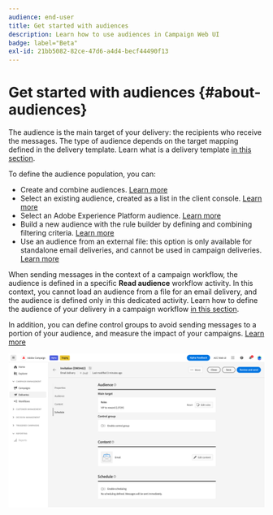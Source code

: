 ```yaml
---
audience: end-user
title: Get started with audiences
description: Learn how to use audiences in Campaign Web UI
badge: label="Beta" 
exl-id: 21bb5082-82ce-47d6-a4d4-becf44490f13
---
```


# Get started with audiences {#about-audiences}

<!--
Audience only created for the delivery, not available later-->


<!--
Three ways:
* existing audience

Campaign or AEP Audiences

* create new on the fly

query like AEP segment builder (same component with campaign data)

* import from file

show use case with a new audience creation (or import from file?)

control groups like acc: exract, random, based on attribute
-->


The audience is the main target of your delivery: the recipients who receive the messages. The type of audience depends on the target mapping defined in the delivery template. Learn what is a delivery template [in this section](../msg/delivery-template.md). 

To define the audience population, you can:

* Create and combine audiences. [Learn more](create-audience.md)
* Select an existing audience, created as a list in the client console. [Learn more](add-audience.md)
* Select an Adobe Experience Platform audience. [Learn more](aep-audience.md)
* Build a new audience with the rule builder by defining and combining filtering criteria. [Learn more](segment-builder.md)
* Use an audience from an external file: this option is only available for standalone email deliveries, and cannot be used in campaign deliveries. [Learn more](file-audience.md)

When sending messages in the context of a campaign workflow, the audience is defined in a specific **Read audience** workflow activity. In this context, you cannot load an audience from a file for an email delivery, and the audience is defined only in this dedicated activity. Learn how to define the audience of your delivery in a campaign workflow [in this section](../workflows/orchestrate-activities.md).

In addition, you can define control groups to avoid sending messages to a portion of your audience, and measure the impact of your campaigns. [Learn more](control-group.md)

![](assets/about-audience.png)

